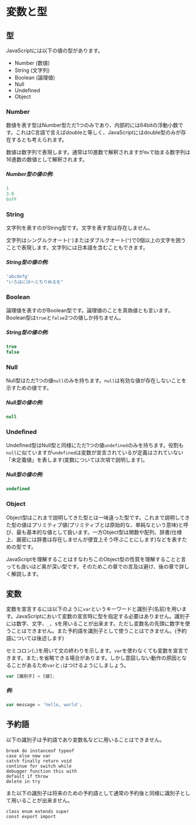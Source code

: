 # 変数と型
## 型
JavaScriptには以下の値の型があります。

* Number (数値)
* String (文字列)
* Boolean (論理値)
* Null
* Undefined
* Object

### Number
数値を表す型はNumber型ただ1つのみであり、内部的には64bitの浮動小数です。これはC言語で言えばdoubleと等しく、JavaScriptにはdouble型のみが存在するとも考えられます。

数値は数字列で表現します。通常は10進数で解釈されますが`0x`で始まる数字列は16進数の数値として解釈されます。

##### Number型の値の例:
```js
1
3.0
0xFF
```

### String
文字列を表すのがString型です。文字を表す型は存在しません。

文字列はシングルクオート(`'`)またはダブルクオート(`"`)で0個以上の文字を囲うことで表現します。文字列には日本語を含むこともできます。

##### String型の値の例:
```js
'abcdefg'
"いろはにほへとちりぬるを"
```

### Boolean
論理値を表すのがBoolean型です。論理値のことを真偽値とも言います。Boolean型は`true`と`false`2つの値しか持ちません。

##### String型の値の例:
```js
true
false
```

### Null
Null型はただ1つの値`null`のみを持ちます。`null`は有効な値が存在しないことを示すための値です。

##### Null型の値の例:
```js
null
```

### Undefined
Undefined型はNull型と同様にただ1つの値`undefined`のみを持ちます。役割も`null`に似ていますが`undefined`は変数が宣言されているが定義はされていない「未定義値」を表します(変数については次項で説明します)。

##### Null型の値の例:
```js
undefined
```

### Object
Object型はこれまで説明してきた型とは一味違った型です。これまで説明してきた型の値はプリミティブ値(プリミティブとは原始的な、単純なという意味)と呼び、最も基本的な値として扱います。一方Object型は関数や配列、辞書(仕様上、厳密には辞書は存在しませんが便宜上そう呼ぶことにします)などを表すための型です。

JavaScriptを理解することはすなわちこのObject型の性質を理解することと言っても良いほど奥が深い型です。そのためこの章での言及は避け、後の章で詳しく解説します。

## 変数
変数を宣言するには以下のように`var`というキーワードと識別子(名前)を用います。JavaScriptにおいて変数の宣言時に型を指定する必要はありません。識別子には数字、文字、`_`、`$`を用いることが出来ます。ただし変数名の先頭に数字を使うことはできません。また予約語を識別子として使うことはできません。(予約語については後述します)

セミコロン(`;`)を用いて文の終わりを示します。`var`を使わなくても変数を宣言できます。また`;`を省略できる場合があります。しかし意図しない動作の原因となることがあるため`var`と`;`はつけるようにしましょう。

```js
var [識別子] = [値];
```

##### 例:
```js
var message = 'hello, world';
```

## 予約語
以下の識別子は予約語であり変数名などに用いることはできません。

```
break do instanceof typeof
case else new var
catch finally return void
continue for switch while
debugger function this with
default if throw
delete in try
```

また以下の識別子は将来のための予約語として通常の予約後と同様に識別子として用いることが出来ません。

```
class enum extends super
const export import
```
